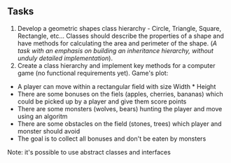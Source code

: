 ## Tasks  
1. Develop a geometric shapes class hierarchy - Circle, Triangle, Square, Rectangle, etc...  Classes should describe the properties of a shape and have methods for calculating the area and perimeter of the shape. (*A task with an emphasis on building an inheritance hierarchy, without unduly detailed implementation*).
2. Create a class hierarchy and implement key methods for a computer game (no functional requirements yet). Game's plot:
- A player can move within a rectangular field with size Width * Height
- There are some bonuses on the fiels (apples, cherries, bananas) which could be picked up by a player and give them score points
- There are some monsters (wolves, bears) hunting the player and move using an algoritm
- There are some obstacles on the field (stones, trees) which player and monster should avoid
- The goal is to collect all bonuses and don't be eaten by monsters

Note: it's possible to use abstract classes and interfaces

